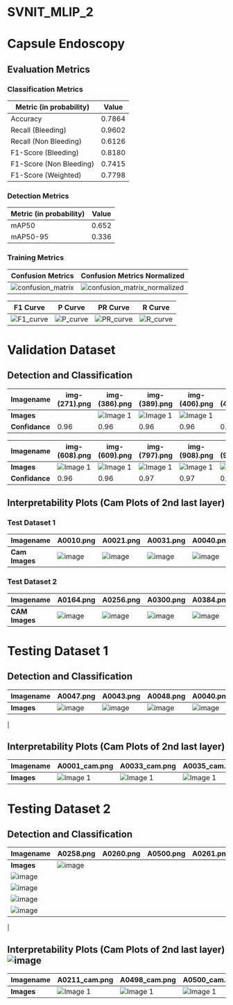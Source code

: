 # SVNIT_MLIP_2

# Capsule Endoscopy

## Evaluation Metrics

 ### Classification Metrics
| Metric (in probability)| Value    |
|------------------------|----------|
| Accuracy               |   0.7864 |
| Recall (Bleeding)                 |   0.9602 |
| Recall (Non Bleeding)                 |   0.6126|
| F1-Score (Bleeding)               |  0.8180  |
| F1-Score (Non Bleeding)               |  0.7415  |
| F1-Score (Weighted)               |  0.7798  |

### Detection Metrics
| Metric (in probability)| Value          |
|------------------------|----------------|
|  mAP50 |     0.652      |
| mAP50-95|     0.336     |


### Training Metrics

| **Confusion Metrics** | **Confusion Metrics Normalized**|
|------ |---------------------|
|![confusion_matrix](https://github.com/pragneshbarik/misahub-challenge/assets/65221256/31ef191b-b8f4-4dc8-a336-6a2a340db6d3)|![confusion_matrix_normalized](https://github.com/pragneshbarik/misahub-challenge/assets/65221256/7a7d65d3-aa1c-43c1-bf19-7c40d390da9f)|


| **F1 Curve** | **P Curve**|**PR Curve** |**R Curve**|
|------ |---------------------|------ |---------------------|
|![F1_curve](https://github.com/pragneshbarik/misahub-challenge/assets/65221256/ec099737-cbbb-4da3-9cfd-4a0bb5913a58)|![P_curve](https://github.com/pragneshbarik/misahub-challenge/assets/65221256/a14ef28c-51e8-4c99-8ffd-58307e6c2280)|![PR_curve](https://github.com/pragneshbarik/misahub-challenge/assets/65221256/e8073211-0c11-4e22-9559-7e50b6aa47da)|![R_curve](https://github.com/pragneshbarik/misahub-challenge/assets/65221256/28c4cf9f-9e21-471a-92d8-de5b5ad80851)



# Validation Dataset
## Detection and Classification

| **Imagename** | **img- (271).png** | **img- (386).png**|**img- (389).png**|**img- (406).png**|**img- (409).png**|
|------ |---------------------|---------------------|---------------------|---------------------|---------------------|
|**Images** | |<img src="Images_README\validation_dataset\classification_and_detection\img- (389).png" alt="Image 1">| <img src="Images_README\validation_dataset\classification_and_detection\img- (406).png" alt="Image 1">|<img src="Images_README\validation_dataset\classification_and_detection\img- (409).png" alt="Image 1">|
|**Confidance**| 0.96 | 0.96 |0.96 | 0.96 |0.96 |
                                                                                                         

| **Imagename** | **img- (608).png** | **img- (609).png**|**img- (797).png**|**img- (908).png**|**img- (912).png**|
|------ |---------------------|---------------------|---------------------|---------------------|---------------------|
|**Images** | <img src="Images_README\validation_dataset\classification_and_detection\img- (608).png" alt="Image 1">| <img src="Images_README\validation_dataset\classification_and_detection\img- (609).png" alt="Image 1">|<img src="Images_README\validation_dataset\classification_and_detection\img- (797).png" alt="Image 1">| <img src="Images_README\validation_dataset\classification_and_detection\img- (908).png" alt="Image 1">|<img src="Images_README\validation_dataset\classification_and_detection\img- (912).png" alt="Image 1">|
|**Confidance**| 0.96 | 0.96 |0.97 | 0.97 |0.97 |

## Interpretability Plots (Cam Plots of 2nd last layer)

### Test Dataset 1

| **Imagename** | **A0010.png** | **A0021.png**|**A0031.png**|**A0040.png**|**A0045.png**|
|------ |---------------------|---------------------|---------------------|---------------------|---------------------|
|**Cam Images** | ![image](https://github.com/pragneshbarik/misahub-challenge/assets/65221256/d4f9ba16-fa0a-477f-b65c-473bb858a8df)| ![image](https://github.com/pragneshbarik/misahub-challenge/assets/65221256/ead3de41-9dfd-4654-8a8b-dc264198a273)|![image](https://github.com/pragneshbarik/misahub-challenge/assets/65221256/d0369a27-069f-41d7-b110-dbf56b24c5a4)| ![image](https://github.com/pragneshbarik/misahub-challenge/assets/65221256/92306a7b-edb8-4943-9f68-956665a44cb1)|![image](https://github.com/pragneshbarik/misahub-challenge/assets/65221256/52080bf0-c102-4d83-b92b-75f4a6cb0b4e)


### Test Dataset 2
| **Imagename** | **A0164.png** | **A0256.png**|**A0300.png**|**A0384.png**|**A0473.png**|
|------ |---------------------|---------------------|---------------------|---------------------|---------------------|
|**CAM Images** | ![image](https://github.com/pragneshbarik/misahub-challenge/assets/65221256/80a92f3f-d64a-41d0-b16b-22723c67c7e1)| ![image](https://github.com/pragneshbarik/misahub-challenge/assets/65221256/37361d83-a8bd-4c8d-869e-a7cdbe11b89f)|![image](https://github.com/pragneshbarik/misahub-challenge/assets/65221256/06f7f812-1a4d-4147-bd3a-274cb84b7851)|![image](https://github.com/pragneshbarik/misahub-challenge/assets/65221256/c24f688e-c112-4249-8c2d-133a80c7a411)|![image](https://github.com/pragneshbarik/misahub-challenge/assets/65221256/ce9addc6-25c2-4e1f-a5ce-52360d8b795b)


# Testing Dataset 1
## Detection and Classification

| **Imagename** | **A0047.png** | **A0043.png**|**A0048.png**|**A0040.png**|**A0035.png**|
|------ |---------------------|---------------------|---------------------|---------------------|---------------------|
|**Images** | ![image](https://github.com/pragneshbarik/misahub-challenge/assets/65221256/b81cf6fd-58eb-4812-a174-46d1af28ae72)|![image](https://github.com/pragneshbarik/misahub-challenge/assets/65221256/4e51a286-98e9-44af-85b3-cc0cc79dfbef)|![image](https://github.com/pragneshbarik/misahub-challenge/assets/65221256/fb8d5cc0-9d46-46b1-b9a7-6d46215ceb57)| ![image](https://github.com/pragneshbarik/misahub-challenge/assets/65221256/bd986059-75c4-40ef-be4f-1c334fb14766)|![image](https://github.com/pragneshbarik/misahub-challenge/assets/65221256/b1a4b811-3341-41fc-bdda-c82a55c6641e)
|


## Interpretability Plots (Cam Plots of 2nd last layer)                                                                                                         
| **Imagename** | **A0001_cam.png** | **A0033_cam.png**|**A0035_cam.png**|**A0040_cam.png**|**A0041_cam.png**|
|------ |---------------------|---------------------|---------------------|---------------------|---------------------|
|**Images** | <img src="Images_README\testing_dataset_1\Interpretability_plots\A0001_cam.png" alt="Image 1">| <img src="Images_README\testing_dataset_1\Interpretability_plots\A0033_cam.png" alt="Image 1">|<img src="Images_README\testing_dataset_1\Interpretability_plots\A0035_cam.png" alt="Image 1">| <img src="Images_README\testing_dataset_1\Interpretability_plots\A0040_cam.png" alt="Image 1">|<img src="Images_README\testing_dataset_1\Interpretability_plots\A0041_cam.png" alt="Image 1">|

# Testing Dataset 2
## Detection and Classification

| **Imagename** | **A0258.png** | **A0260.png**|**A0500.png**|**A0261.png**|**A0498.png**|
|------ |---------------------|---------------------|---------------------|---------------------|---------------------|
|**Images** | ![image](https://github.com/pragneshbarik/misahub-challenge/assets/65221256/b3024ef7-79cf-46ed-b2c0-24962f9f0fdc)
| ![image](https://github.com/pragneshbarik/misahub-challenge/assets/65221256/43632a5e-2389-4648-9839-ead3c0abe104)
|![image](https://github.com/pragneshbarik/misahub-challenge/assets/65221256/e6d69155-ff8c-4064-8b03-ed3462270385)
| ![image](https://github.com/pragneshbarik/misahub-challenge/assets/65221256/5ed99275-804b-41ac-8697-d53105f52676)
|![image](https://github.com/pragneshbarik/misahub-challenge/assets/65221256/f38d6335-3211-427e-8cb3-83c146813db3)
|

## Interpretability Plots (Cam Plots of 2nd last layer)                                                                                                        ![image](https://github.com/pragneshbarik/misahub-challenge/assets/65221256/d39be5d0-25e2-4276-a209-c0aca05d85dd)
 
| **Imagename** | **A0211_cam.png** | **A0498_cam.png**|**A0500_cam.png**|**A0532_cam.png**|**A0551_cam.png**|
|------ |---------------------|---------------------|---------------------|---------------------|---------------------|
|**Images** | <img src="Images_README\testing_dataset_2\Interpretability_plots\A0211_cam.png" alt="Image 1">| <img src="Images_README\testing_dataset_2\Interpretability_plots\A0498_cam.png" alt="Image 1">|<img src="Images_README\testing_dataset_2\Interpretability_plots\A0500_cam.png" alt="Image 1">| <img src="Images_README\testing_dataset_2\Interpretability_plots\A0532_cam.png" alt="Image 1">|<img src="Images_README\testing_dataset_2\Interpretability_plots\A0551_cam.png" alt="Image 1">|


